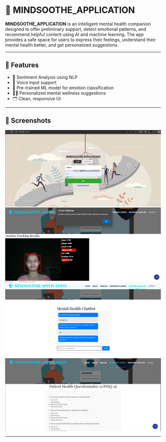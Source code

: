 # 🧠 MINDSOOTHE_APPLICATION

**MINDSOOTHE_APPLICATION** is an intelligent mental health companion designed to offer preliminary support, detect emotional patterns, and recommend helpful content using AI and machine learning. The app provides a safe space for users to express their feelings, understand their mental health better, and get personalized suggestions.

---

## 🚀 Features

- 🧭 Sentiment Analysis using NLP
- 🎤 Voice input support
- 🤖 Pre-trained ML model for emotion classification
- 🧘‍♀️ Personalized mental wellness suggestions
- 🗂️ Clean, responsive UI

---

## 📸 Screenshots

<img src= "assets/image4.jpg" width="600">
<img src= "assets/image3.jpg" width="600">
<img src= "assets/image2.jpg" width="600">
<img src= "assets/image1.jpg" width="600">

---






